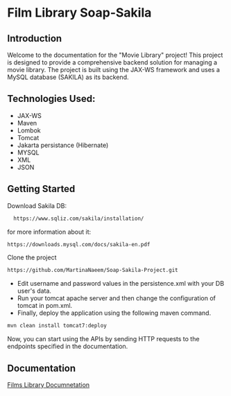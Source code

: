 #  Film Library Soap-Sakila

## Introduction
Welcome to the documentation for the "Movie Library" project! This project is designed to provide a comprehensive backend solution for managing a movie library. The project is built using the JAX-WS framework and uses a MySQL database (SAKILA) as its backend.

## Technologies Used:
* JAX-WS
* Maven
* Lombok
* Tomcat
* Jakarta persistance (Hibernate)
* MYSQL
* XML
* JSON


## Getting Started

Download Sakila DB:

```bash
  https://www.sqliz.com/sakila/installation/
```
for more information about it: 
```bash
https://downloads.mysql.com/docs/sakila-en.pdf
```
Clone the project
```bash
https://github.com/MartinaNaeem/Soap-Sakila-Project.git
```

* Edit username and password values in the persistence.xml with your DB user's data.
* Run your tomcat apache server and then change the configuration of tomcat in pom.xml.
* Finally, deploy the application using the following maven command.
 ```bash
mvn clean install tomcat7:deploy
```
Now, you can start using the APIs by sending HTTP requests to the endpoints specified in the documentation.
## Documentation

[Films Library Documnetation](https://documenter.getpostman.com/view/19818512/2s93Y2Sgkg)

